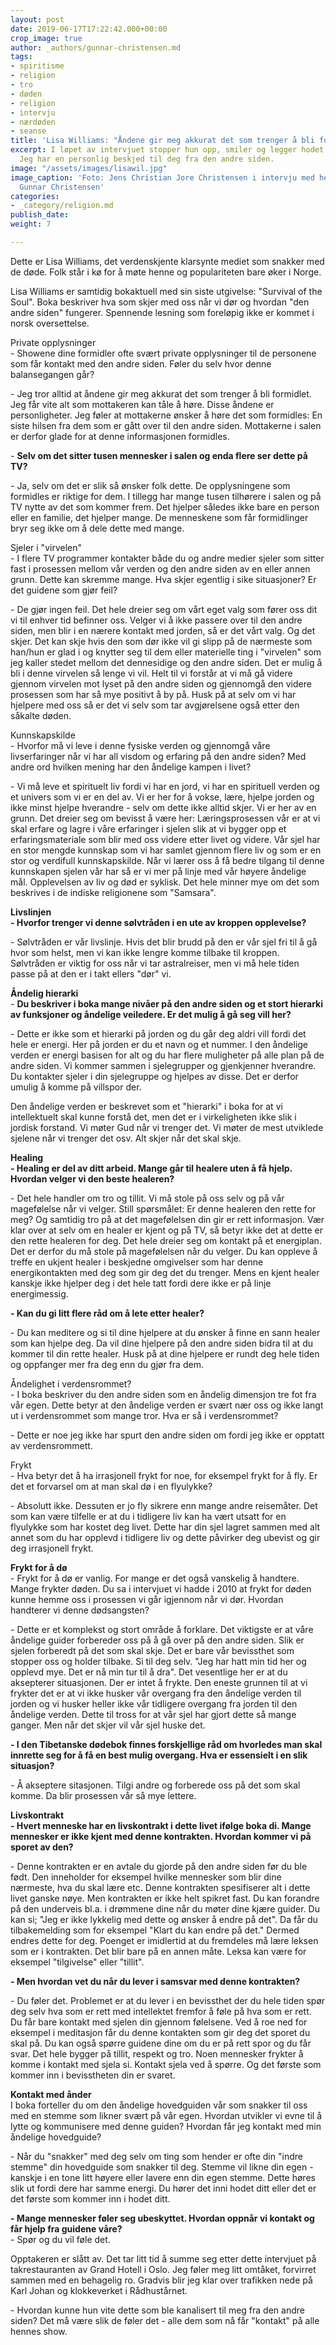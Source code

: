 ```yaml
---
layout: post
date: 2019-06-17T17:22:42.000+00:00
crop_image: true
author: _authors/gunnar-christensen.md
tags:
- spiritisme
- religion
- tro
- døden
- religion
- intervju
- nærdøden
- seanse
title: 'Lisa Williams: "Åndene gir meg akkurat det som trenger å bli formidlet"'
excerpt: I løpet av intervjuet stopper hun opp, smiler og legger hodet litt på skakke:-
  Jeg har en personlig beskjed til deg fra den andre siden.
image: "/assets/images/lisawil.jpg"
image_caption: 'Foto: Jens Christian Jore Christensen i intervju med helping.no av
  Gunnar Christensen'
categories:
- _category/religion.md
publish_date: 
weight: 7

---
```

Dette er Lisa Williams, det verdenskjente klarsynte mediet som snakker med de døde. Folk står i kø for å møte henne og populariteten bare øker i Norge.

Lisa Williams er samtidig bokaktuell med sin siste utgivelse: "Survival of the Soul". Boka beskriver hva som skjer med oss når vi dør og hvordan "den andre siden" fungerer. Spennende lesning som foreløpig ikke er kommet i norsk oversettelse.

Private opplysninger  
\- Showene dine formidler ofte svært private opplysninger til de personene som får kontakt med den andre siden. Føler du selv hvor denne balansegangen går?

\- Jeg tror alltid at åndene gir meg akkurat det som trenger å bli formidlet. Jeg får vite alt som mottakeren kan tåle å høre. Disse åndene er personligheter. Jeg føler at mottakerne ønsker å høre det som formidles: En siste hilsen fra dem som er gått over til den andre siden. Mottakerne i salen er derfor glade for at denne informasjonen formidles.

\- **Selv om det sitter tusen mennesker i salen og enda flere ser dette på TV?**

\- Ja, selv om det er slik så ønsker folk dette. De opplysningene som formidles er riktige for dem. I tillegg har mange tusen tilhørere i salen og på TV nytte av det som kommer frem. Det hjelper således ikke bare en person eller en familie, det hjelper mange. De menneskene som får formidlinger bryr seg ikke om å dele dette med mange.

Sjeler i "virvelen"  
\- I flere TV programmer kontakter både du og andre medier sjeler som sitter fast i prosessen mellom vår verden og den andre siden av en eller annen grunn. Dette kan skremme mange. Hva skjer egentlig i sike situasjoner? Er det guidene som gjør feil?

\- De gjør ingen feil. Det hele dreier seg om vårt eget valg som fører oss dit vi til enhver tid befinner oss. Velger vi å ikke passere over til den andre siden, men blir i en nærere kontakt med jorden, så er det vårt valg. Og det skjer. Det kan skje hvis den som dør ikke vil gi slipp på de nærmeste som han/hun er glad i og knytter seg til dem eller materielle ting i "virvelen" som jeg kaller stedet mellom det dennesidige og den andre siden. Det er mulig å bli i denne virvelen så lenge vi vil. Helt til vi forstår at vi må gå videre gjennom virvelen mot lyset på den andre siden og gjennomgå den videre prosessen som har så mye positivt å by på. Husk på at selv om vi har hjelpere med oss så er det vi selv som tar avgjørelsene også etter den såkalte døden.

Kunnskapskilde  
\- Hvorfor må vi leve i denne fysiske verden og gjennomgå våre livserfaringer når vi har all visdom og erfaring på den andre siden? Med andre ord hvilken mening har den åndelige kampen i livet?

\- Vi må leve et spirituelt liv fordi vi har en jord, vi har en spirituell verden og et univers som vi er en del av. Vi er her for å vokse, lære, hjelpe jorden og ikke minst hjelpe hverandre - selv om dette ikke alltid skjer. Vi er her av en grunn. Det dreier seg om bevisst å være her: Læringsprosessen vår er at vi skal erfare og lagre i våre erfaringer i sjelen slik at vi bygger opp et erfaringsmateriale som blir med oss videre etter livet og videre. Vår sjel har en stor mengde kunnskap som vi har samlet gjennom flere liv og som er en stor og verdifull kunnskapskilde. Når vi lærer oss å få bedre tilgang til denne kunnskapen sjelen vår har så er vi mer på linje med vår høyere åndelige mål. Opplevelsen av liv og død er syklisk. Det hele minner mye om det som beskrives i de indiske religionene som "Samsara".

**Livslinjen**  
**- Hvorfor trenger vi denne sølvtråden i en ute av kroppen opplevelse?**

\- Sølvtråden er vår livslinje. Hvis det blir brudd på den er vår sjel fri til å gå hvor som helst, men vi kan ikke lengre komme tilbake til kroppen. Sølvtråden er viktig for oss når vi tar astralreiser, men vi må hele tiden passe på at den er i takt ellers "dør" vi.

**Åndelig hierarki**  
\- **Du beskriver i boka mange nivåer på den andre siden og et stort hierarki av funksjoner og åndelige veiledere. Er det mulig å gå seg vill her?**

\- Dette er ikke som et hierarki på jorden og du går deg aldri vill fordi det hele er energi. Her på jorden er du et navn og et nummer. I den åndelige verden er energi basisen for alt og du har flere muligheter på alle plan på de andre siden. Vi kommer sammen i sjelegrupper og gjenkjenner hverandre. Du kontakter sjeler i din sjelegruppe og hjelpes av disse. Det er derfor umulig å komme på villspor der.

Den åndelige verden er beskrevet som et "hierarki" i boka for at vi intellektuelt skal kunne forstå det, men det er i virkeligheten ikke slik i jordisk forstand. Vi møter Gud når vi trenger det. Vi møter de mest utviklede sjelene når vi trenger det osv. Alt skjer når det skal skje.

**Healing**  
**- Healing er del av ditt arbeid. Mange går til healere uten å få hjelp. Hvordan velger vi den beste healeren?**

\- Det hele handler om tro og tillit. Vi må stole på oss selv og på vår magefølelse når vi velger. Still spørsmålet: Er denne healeren den rette for meg? Og samtidig tro på at det magefølelsen din gir er rett informasjon. Vær klar over at selv om en healer er kjent og på TV, så betyr ikke det at dette er den rette healeren for deg. Det hele dreier seg om kontakt på et energiplan. Det er derfor du må stole på magefølelsen når du velger. Du kan oppleve å treffe en ukjent healer i beskjedne omgivelser som har denne energikontakten med deg som gir deg det du trenger. Mens en kjent healer kanskje ikke hjelper deg i det hele tatt fordi dere ikke er på linje energimessig.

**- Kan du gi litt flere råd om å lete etter healer?**

\- Du kan meditere og si til dine hjelpere at du ønsker å finne en sann healer som kan hjelpe deg. Da vil dine hjelpere på den andre siden bidra til at du kommer til din rette healer. Husk på at dine hjelpere er rundt deg hele tiden og oppfanger mer fra deg enn du gjør fra dem.

Åndelighet i verdensrommet?  
\- I boka beskriver du den andre siden som en åndelig dimensjon tre fot fra vår egen. Dette betyr at den åndelige verden er svært nær oss og ikke langt ut i verdensrommet som mange tror. Hva er så i verdensrommet?

\- Dette er noe jeg ikke har spurt den andre siden om fordi jeg ikke er opptatt av verdensrommett.

Frykt  
\- Hva betyr det å ha irrasjonell frykt for noe, for eksempel frykt for å fly. Er det et forvarsel om at man skal dø i en flyulykke?

\- Absolutt ikke. Dessuten er jo fly sikrere enn mange andre reisemåter. Det som kan være tilfelle er at du i tidligere liv kan ha vært utsatt for en flyulykke som har kostet deg livet. Dette har din sjel lagret sammen med alt annet som du har opplevd i tidligere liv og dette påvirker deg ubevist og gir deg irrasjonell frykt.

**Frykt for å dø**  
\- Frykt for å dø er vanlig. For mange er det også vanskelig å handtere. Mange frykter døden. Du sa i intervjuet vi hadde i 2010 at frykt for døden kunne hemme oss i prosessen vi går igjennom når vi dør. Hvordan handterer vi denne dødsangsten?

\- Dette er et komplekst og stort område å forklare. Det viktigste er at våre åndelige guider forbereder oss på å gå over på den andre siden. Slik er sjelen forberedt på det som skal skje. Det er bare vår bevissthet som stopper oss og holder tilbake. Si til deg selv. "Jeg har hatt min tid her og opplevd mye. Det er nå min tur til å dra". Det vesentlige her er at du aksepterer situasjonen. Der er intet å frykte. Den eneste grunnen til at vi frykter det er at vi ikke husker vår overgang fra den åndelige verden til jorden og vi husker heller ikke vår tidligere overgang fra jorden til den åndelige verden. Dette til tross for at vår sjel har gjort dette så mange ganger. Men når det skjer vil vår sjel huske det.

**- I den Tibetanske dødebok finnes forskjellige råd om hvorledes man skal innrette seg for å få en best mulig overgang. Hva er essensielt i en slik situasjon?**

\- Å akseptere sitasjonen. Tilgi andre og forberede oss på det som skal komme. Da blir prosessen vår så mye lettere.

**Livskontrakt**  
**- Hvert menneske har en livskontrakt i dette livet ifølge boka di. Mange mennesker er ikke kjent med denne kontrakten. Hvordan kommer vi på sporet av den?**

\- Denne kontrakten er en avtale du gjorde på den andre siden før du ble født. Den inneholder for eksempel hvilke mennesker som blir dine nærmeste, hva du skal lære etc. Denne kontrakten spesifiserer alt i dette livet ganske nøye. Men kontrakten er ikke helt spikret fast. Du kan forandre på den underveis bl.a. i drømmene dine når du møter dine kjære guider. Du kan si; "Jeg er ikke lykkelig med dette og ønsker å endre på det". Da får du tilbakemelding som for eksempel "Klart du kan endre på det." Dermed endres dette for deg. Poenget er imidlertid at du fremdeles må lære leksen som er i kontrakten. Det blir bare på en annen måte. Leksa kan være for eksempel "tilgivelse" eller "tillit".

**- Men hvordan vet du når du lever i samsvar med denne kontrakten?**

\- Du føler det. Problemet er at du lever i en bevissthet der du hele tiden spør deg selv hva som er rett med intellektet fremfor å føle på hva som er rett. Du får bare kontakt med sjelen din gjennom følelsene. Ved å roe ned for eksempel i meditasjon får du denne kontakten som gir deg det sporet du skal på. Du kan også spørre guidene dine om du er på rett spor og du får svar. Det hele bygger på tillit, respekt og tro. Noen mennesker frykter å komme i kontakt med sjela si. Kontakt sjela ved å spørre. Og det første som kommer inn i bevisstheten din er svaret.

**Kontakt med ånder**  
I boka forteller du om den åndelige hovedguiden vår som snakker til oss med en stemme som likner svært på vår egen. Hvordan utvikler vi evne til å lytte og kommunisere med denne guiden? Hvordan får jeg kontakt med min åndelige hovedguide?

\- Når du "snakker" med deg selv om ting som hender er ofte din "indre stemme" din hovedguide som snakker til deg. Stemme vil likne din egen - kanskje i en tone litt høyere eller lavere enn din egen stemme. Dette høres slik ut fordi dere har samme energi. Du hører det inni hodet ditt eller det er det første som kommer inn i hodet ditt.

**- Mange mennesker føler seg ubeskyttet. Hvordan oppnår vi kontakt og får hjelp fra guidene våre?**  
\- Spør og du vil føle det.

Opptakeren er slått av. Det tar litt tid å summe seg etter dette intervjuet på takrestauranten av Grand Hotell i Oslo. Jeg føler meg litt omtåket, forvirret sammen med en behagelig ro. Gradvis blir jeg klar over trafikken nede på Karl Johan og klokkeverket i Rådhustårnet.

\- Hvordan kunne hun vite dette som ble kanalisert til meg fra den andre siden? Det må være slik de føler det - alle dem som nå får "kontakt" på alle hennes show.